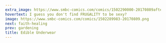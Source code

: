 ```yaml
---
extra_image: https://www.smbc-comics.com/comics/1502290000-20170809after.png
hovertext: I guess you don't find FRUGALITY to be sexy?
image: https://www.smbc-comics.com/comics/1502289983-20170809.png
next: faith-healing
prev: gardening
title: Edible Underwear
---
```

